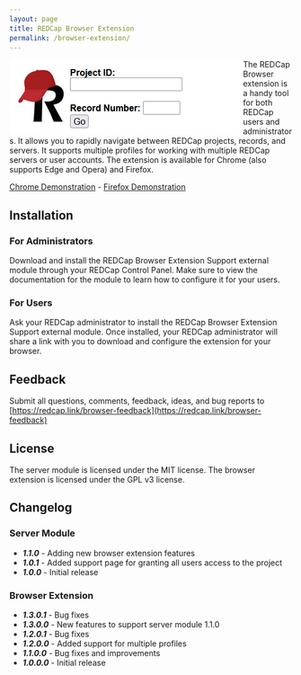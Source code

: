 ```yaml
---
layout: page
title: REDCap Browser Extension
permalink: /browser-extension/
---
```


<img src="/assets/browser-extension/extension-capture.png" align="left"> The REDCap Browser extension
is a handy tool for both REDCap users and administrators.  It allows you to rapidly navigate between REDCap projects, records, and servers.
It supports multiple profiles for working with multiple REDCap servers or user accounts.  The extension is available for Chrome (also supports Edge and Opera) and Firefox.

[Chrome Demonstration](https://www.youtube.com/watch?v=RsuqiB_JFbs) - [Firefox Demonstration](https://www.youtube.com/watch?v=XIl6pPECV1Q)

## Installation

### For Administrators
Download and install the REDCap Browser Extension Support external module through your REDCap Control Panel.  Make sure to view the
documentation for the module to learn how to configure it for your users.

### For Users
Ask your REDCap administrator to install the REDCap Browser Extension Support external module.  Once installed, your REDCap administrator
will share a link with you to download and configure the extension for your browser.

## Feedback
Submit all questions, comments, feedback, ideas, and bug reports to [https://redcap.link/browser-feedback](https://redcap.link/browser-feedback)

## License
The server module is licensed under the MIT license.  The browser extension is licensed under the GPL v3 license.

## Changelog

### Server Module
* ___1.1.0___ - Adding new browser extension features
* ___1.0.1___ - Added support page for granting all users access to the project
* ___1.0.0___ - Initial release

### Browser Extension
* ___1.3.0.1___ - Bug fixes
* ___1.3.0.0___ - New features to support server module 1.1.0
* ___1.2.0.1___ - Bug fixes
* ___1.2.0.0___ - Added support for multiple profiles
* ___1.1.0.0___ - Bug fixes and improvements
* ___1.0.0.0___ - Initial release